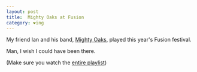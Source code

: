 ```yaml
---
layout: post
title:  Mighty Oaks at Fusion
category: ❤ing
---
```


My friend Ian and his band, [Mighty Oaks][mighty_oaks], played this
year's Fusion festival.

Man, I wish I could have been there.

<div class="embed" data-url="http://youtube.com/watch?v=r11V1zY47RY&feature=view_all&list=PL01AEF389F609A4A5">

</div>

(Make sure you watch the [entire playlist][playlist])

[mighty_oaks]: http://mightyoaksmusic.com
[playlist]:    http://www.youtube.com/playlist?list=PL01AEF389F609A4A5
